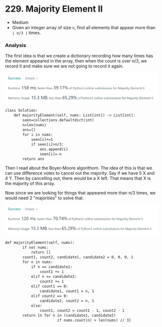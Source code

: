 # 229. Majority Element II

* Medium
* Given an integer array of size `n`, find all elements that appear more than `⌊ n/3 ⌋` times.

### Analysis&#x20;

The first idea is that we create a dictionary recording how many times has the element appeared in the array, then when the count is over n/3, we record it and make sure we are not going to record it again.&#x20;

![](<../../../../.gitbook/assets/image (255).png>)

```
class Solution:
    def majorityElement(self, nums: List[int]) -> List[int]:
        seen=collections.defaultdict(int)
        n=len(nums)
        ans=[]
        for i in nums:
            seen[i]+=1
            if seen[i]>n/3:
                ans.append(i)
                seen[i]=-n
        return ans
```

Then I read about the Boyer-Moore algorithom. The idea of this is that we can use difference votes to cancel out the majority. Say if we have 5 X and 4 Y. Then by cancelling out, there would be a X left. That means that X is the majority of this array.&#x20;

Now since we are looking for things that appeared more than n/3 times, we would need 2 "majorities" to solve that.&#x20;

![](<../../../../.gitbook/assets/image (221).png>)

```
def majorityElement(self, nums):
        if not nums:
            return []
        count1, count2, candidate1, candidate2 = 0, 0, 0, 1
        for n in nums:
            if n == candidate1:
                count1 += 1
            elif n == candidate2:
                count2 += 1
            elif count1 == 0:
                candidate1, count1 = n, 1
            elif count2 == 0:
                candidate2, count2 = n, 1
            else:
                count1, count2 = count1 - 1, count2 - 1
        return [n for n in (candidate1, candidate2)
                        if nums.count(n) > len(nums) // 3]
```
